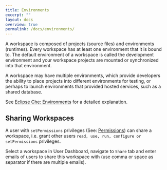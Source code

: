 ```yaml
---
title: Environments
excerpt: ""
layout: docs
overview: true
permalink: /docs/environments/
---
```

A workspace is composed of projects (source files) and environments (runtimes). Every workspace has at least one environment that it is bound to. The default environment of a workspace is called the development environment and your workspace projects are mounted or synchronized into that environment.

A workspace may have multiple environments, which provide developers the ability to place projects into different environments for testing, or perhaps to launch environments that provided hosted services, such as a shared database.

See [Eclipse Che: Environments](https://eclipse-che.readme.io/docs/environments) for a detailed explanation.

## Sharing Workspaces

A user with `setPermissions` privileges (See: [Permissions](doc:permissions)) can share a workspace, i.e. grant other users `read, use, run, configure or setPermissions` privileges.

Select a workspace in User Dashboard, navigate to `Share` tab and enter emails of users to share this workspace with (use comma or space as separator if there are multiple emails).

